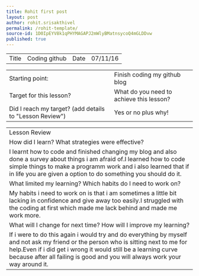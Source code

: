 ```yaml
---
title: Rohit first post
layout: post
author: rohit.srisakthivel
permalink: /rohit-template/
source-id: 1D0IpEYV8k1qPHYMAGAPJ2mWlyBMatnsycoQ4mGLDDvw
published: true
---
```

<table>
  <tr>
    <td>Title</td>
    <td>Coding github</td>
    <td>Date</td>
    <td>07/11/16</td>
  </tr>
</table>


<table>
  <tr>
    <td>Starting point:</td>
    <td>Finish coding my github blog</td>
  </tr>
  <tr>
    <td>Target for this lesson?</td>
    <td>What do you need to achieve this lesson? </td>
  </tr>
  <tr>
    <td>Did I reach my target? 
(add details to "Lesson Review")</td>
    <td>Yes or no plus why! </td>
  </tr>
</table>


<table>
  <tr>
    <td>Lesson Review</td>
  </tr>
  <tr>
    <td>How did I learn? What strategies were effective? </td>
  </tr>
  <tr>
    <td>I learnt how to code and finished changing my blog and also done a survey about things i am afraid of.I learned how to code simple things to make a programm work and i also learned that if in life you are given a option to do something you should do it.</td>
  </tr>
  <tr>
    <td>What limited my learning? Which habits do I need to work on? </td>
  </tr>
  <tr>
    <td>My habits i need to work on is that i am sometimes a little bit lacking in confidence and give away too easily.I struggled with the coding at first which made me lack behind and made me work more.</td>
  </tr>
  <tr>
    <td>What will I change for next time? How will I improve my learning?</td>
  </tr>
  <tr>
    <td>If i were to do this again i would try and do everything by myself and not ask my friend or the person who is sitting next to me for help.Even if i did get i wrong it would still be a learning curve because after all failing is good and you will always work your way around it.
</td>
  </tr>
</table>


